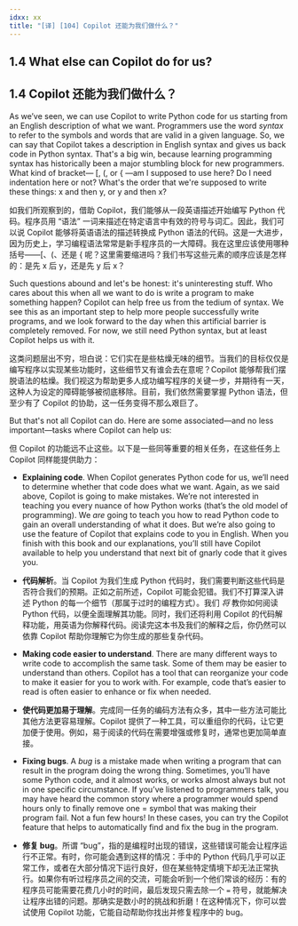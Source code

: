 ```yaml
---
idxx: xx
title: "[译] [104] Copilot 还能为我们做什么？"
---
```



## 1.4 What else can Copilot do for us?

## 1.4 Copilot 还能为我们做什么？

As we’ve seen, we can use Copilot to write Python code for us starting from an English description of what we want. Programmers use the word _syntax_ to refer to the symbols and words that are valid in a given language. So, we can say that Copilot takes a description in English syntax and gives us back code in Python syntax. That's a big win, because learning programming syntax has historically been a major stumbling block for new programmers. What kind of bracket— \[, (, or { —am I supposed to use here? Do I need indentation here or not? What's the order that we're supposed to write these things: x and then y, or y and then x?

如我们所观察到的，借助 Copilot，我们能够从一段英语描述开始编写 Python 代码。程序员用 “语法” 一词来描述在特定语言中有效的符号与词汇。因此，我们可以说 Copilot 能够将英语语法的描述转换成 Python 语法的代码。这是一大进步，因为历史上，学习编程语法常常是新手程序员的一大障碍。我在这里应该使用哪种括号——\[、(、还是 { 呢？这里需要缩进吗？我们书写这些元素的顺序应该是怎样的：是先 x 后 y，还是先 y 后 x？

Such questions abound and let's be honest: it's uninteresting stuff. Who cares about this when all we want to do is write a program to make something happen? Copilot can help free us from the tedium of syntax. We see this as an important step to help more people successfully write programs, and we look forward to the day when this artificial barrier is completely removed. For now, we still need Python syntax, but at least Copilot helps us with it.

这类问题层出不穷，坦白说：它们实在是些枯燥无味的细节。当我们的目标仅仅是编写程序以实现某些功能时，这些细节又有谁会去在意呢？Copilot 能够帮我们摆脱语法的枯燥。我们视这为帮助更多人成功编写程序的关键一步，并期待有一天，这种人为设定的障碍能够被彻底移除。目前，我们依然需要掌握 Python 语法，但至少有了 Copilot 的协助，这一任务变得不那么艰巨了。

But that's not all Copilot can do. Here are some associated—and no less important—tasks where Copilot can help us:

但 Copilot 的功能远不止这些。以下是一些同等重要的相关任务，在这些任务上 Copilot 同样能提供助力：

* **Explaining code**. When Copilot generates Python code for us, we’ll need to determine whether that code does what we want. Again, as we said above, Copilot is going to make mistakes. We’re not interested in teaching you every nuance of how Python works (that’s the old model of programming). We _are_ going to teach you how to read Python code to gain an overall understanding of what it does. But we’re also going to use the feature of Copilot that explains code to you in English. When you finish with this book and our explanations, you’ll still have Copilot available to help you understand that next bit of gnarly code that it gives you.

* **代码解析**。当 Copilot 为我们生成 Python 代码时，我们需要判断这些代码是否符合我们的预期。正如之前所述，Copilot 可能会犯错。我们不打算深入讲述 Python 的每一个细节（那属于过时的编程方式）。我们 _将_ 教你如何阅读 Python 代码，以便全面理解其功能。同时，我们还将利用 Copilot 的代码解释功能，用英语为你解释代码。阅读完这本书及我们的解释之后，你仍然可以依靠 Copilot 帮助你理解它为你生成的那些复杂代码。

* **Making code easier to understand**. There are many different ways to write code to accomplish the same task. Some of them may be easier to understand than others. Copilot has a tool that can reorganize your code to make it easier for you to work with. For example, code that’s easier to read is often easier to enhance or fix when needed.

* **使代码更加易于理解**。完成同一任务的编码方法有众多，其中一些方法可能比其他方法更容易理解。Copilot 提供了一种工具，可以重组你的代码，让它更加便于使用。例如，易于阅读的代码在需要增强或修复时，通常也更加简单直接。

* **Fixing bugs**. A _bug_ is a mistake made when writing a program that can result in the program doing the wrong thing. Sometimes, you’ll have some Python code, and it almost works, or works almost always but not in one specific circumstance. If you’ve listened to programmers talk, you may have heard the common story where a programmer would spend hours only to finally remove one = symbol that was making their program fail. Not a fun few hours! In these cases, you can try the Copilot feature that helps to automatically find and fix the bug in the program.

* **修复 bug**。所谓 “bug”，指的是编程时出现的错误，这些错误可能会让程序运行不正常。有时，你可能会遇到这样的情况：手中的 Python 代码几乎可以正常工作，或者在大部分情况下运行良好，但在某些特定情境下却无法正常执行。如果你有听过程序员之间的交流，可能会听到一个他们常谈的经历：有的程序员可能需要花费几小时的时间，最后发现只需去除一个 `=` 符号，就能解决让程序出错的问题。那确实是数小时的挑战和折磨！在这种情况下，你可以尝试使用 Copilot 功能，它能自动帮助你找出并修复程序中的 bug。
